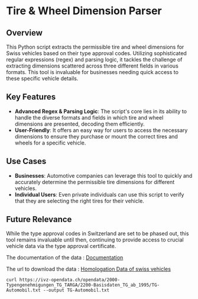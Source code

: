 
# Tire & Wheel Dimension Parser

## Overview
This Python script extracts the permissible tire and wheel dimensions for Swiss vehicles based on their type approval codes. Utilizing sophisticated regular expressions (regex) and parsing logic, it tackles the challenge of extracting dimensions scattered across three different fields in various formats. This tool is invaluable for businesses needing quick access to these specific vehicle details.

## Key Features
* **Advanced Regex & Parsing Logic**: The script's core lies in its ability to handle the diverse formats and fields in which tire and wheel dimensions are presented, decoding them efficiently.
* **User-Friendly**: It offers an easy way for users to access the necessary dimensions to ensure they purchase or mount the correct tires and wheels for a specific vehicle.

## Use Cases
* **Businesses**: Automotive companies can leverage this tool to quickly and accurately determine the permissible tire dimensions for different vehicles.
* **Individual Users**: Even private individuals can use this script to verify that they are selecting the right tires for their vehicle.

## Future Relevance
While the type approval codes in Switzerland are set to be phased out, this tool remains invaluable until then, continuing to provide access to crucial vehicle data via the type approval certificate.

The documentation of the data : [Documentation](https://www.astra.admin.ch/astra/de/home/dokumentation/daten-informationsprodukte/fahrzeugdaten.html)

The url to download the data : [Homologation Data of swiss vehicles](https://ivz-opendata.ch/opendata/2000-Typengenehmigungen_TG_TARGA/2200-Basisdaten_TG_ab_1995/TG-Automobil.txt)

`curl https://ivz-opendata.ch/opendata/2000-Typengenehmigungen_TG_TARGA/2200-Basisdaten_TG_ab_1995/TG-Automobil.txt --output TG-Automobil.txt`
